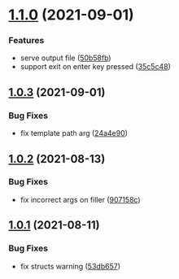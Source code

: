 # [1.1.0](https://github.com/victoridp/cv-factory/compare/v1.0.3...v1.1.0) (2021-09-01)


### Features

* serve output file ([50b58fb](https://github.com/victoridp/cv-factory/commit/50b58fbe74bf8b4e5af716e70b3dd95e27c0f614))
* support exit on enter key pressed ([35c5c48](https://github.com/victoridp/cv-factory/commit/35c5c48c02d40fd3b8a653e93b133ab24f2c1f79))

## [1.0.3](https://github.com/victoridp/cv-factory/compare/v1.0.2...v1.0.3) (2021-09-01)


### Bug Fixes

* fix template path arg ([24a4e90](https://github.com/victoridp/cv-factory/commit/24a4e9043aca8ea15925059dccebf46f61506982))

## [1.0.2](https://github.com/victormidp/cv-factory/compare/v1.0.1...v1.0.2) (2021-08-13)


### Bug Fixes

* fix incorrect args on filler ([907158c](https://github.com/victormidp/cv-factory/commit/907158c7bba0612b6cc76d41233cd558b2bf91fa))

## [1.0.1](https://github.com/victormidp/cv-factory/compare/v1.0.0...v1.0.1) (2021-08-11)


### Bug Fixes

* fix structs warning ([53db657](https://github.com/victormidp/cv-factory/commit/53db657c625055c7526cbe75ae8b9a8551741a5b))
